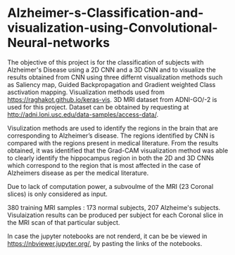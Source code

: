 # Alzheimer-s-Classification-and-visualization-using-Convolutional-Neural-networks

The objective of this project is for the classification of subjects with Alzheimer's Disease using a 2D CNN and a 3D CNN and to visualize the results obtained from CNN using three differnt visualization methods such as Saliency map, Guided Backpropagation and Gradient weighted Class asctivation mapping.
Visualization methods used from https://raghakot.github.io/keras-vis.
3D MRI dataset from ADNI-GO/-2 is used for this project.
Dataset can be obtained by requesting at http://adni.loni.usc.edu/data-samples/access-data/.

Visulization methods are used to identify the regions in the brain that are corresponding to Alzheimer’s disease.
The regions identified by CNN is compared with the regions present in medical literature. 
From the results obtained, it was identified that the Grad-CAM visualization method was able to clearly identify the hippocampus region in both the 2D and 3D CNNs which correspond to the region that is most affected in the case of Alzheimers disease as per the medical literature.

Due to lack of computation power, a subvoulme of the MRI (23 Coronal slices) is only considered as input. 

380 training MRI samples : 173 normal subjects, 207 Alzheime's subjects.
Visulaization results can be produced per subject for each Coronal slice in the MRI scan of that particular subject. 

In case the jupyter notebooks are not renderd, it can be be viewed in https://nbviewer.jupyter.org/, by pasting the links of the notebooks.

